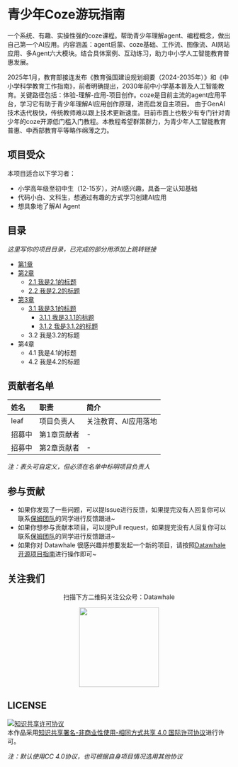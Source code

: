 # 青少年Coze游玩指南

一个系统、有趣、实操性强的coze课程。帮助青少年理解agent、编程概念，做出自己第一个AI应用。内容涵盖：agent启蒙、coze基础、工作流、图像流、AI网站应用、多Agent六大模块。结合具体案例、互动练习，助力中小学人工智能教育普惠发展。

2025年1月，教育部接连发布《教育强国建设规划纲要（2024-2035年）》和《中小学科学教育工作指南》，前者明确提出，2030年前中小学基本普及人工智能教育。关键路径包括：体验-理解-应用-项目创作。coze是目前主流的agent应用平台，学习它有助于青少年理解AI应用创作原理，进而启发自主项目。
由于GenAI技术迭代极快，传统教师难以跟上技术更新速度。目前市面上也极少有专门针对青少年的coze开源低门槛入门教程。本教程希望群策群力，为青少年人工智能教育普惠、中西部教育平等略作绵薄之力。

## 项目受众

本项目适合以下学习者：

- 小学高年级至初中生（12-15岁），对AI感兴趣，具备一定认知基础
- 代码小白、文科生，想通过有趣的方式学习创建AI应用
- 想具象地了解AI Agent

## 目录
*这里写你的项目目录，已完成的部分用添加上跳转链接*
- [第1章](https://github.com/datawhalechina/repo-template/blob/main/docs/chapter1/chapter1.md)
- [第2章](https://github.com/datawhalechina/repo-template/blob/main/docs/chapter2)
  - [2.1 我是2.1的标题](https://github.com/datawhalechina/repo-template/blob/main/docs/chapter2/chapter2_1.md)
  - [2.2 我是2.2的标题](https://github.com/datawhalechina/repo-template/blob/main/docs/chapter2/chapter2_2.md)
- [第3章](https://github.com/datawhalechina/repo-template/blob/main/docs/chapter3)
  - [3.1 我是3.1的标题](https://github.com/datawhalechina/repo-template/blob/main/docs/chapter3/chapter3_1)
    - [3.1.1 我是3.1.1的标题](https://github.com/datawhalechina/repo-template/blob/main/docs/chapter3/chapter3_1/chapter3_1_1.md)
    - [3.1.2 我是3.1.2的标题](https://github.com/datawhalechina/repo-template/blob/main/docs/chapter3/chapter3_1/chapter3_1_2.md)
  - 3.2 我是3.2的标题
- 第4章
  - 4.1 我是4.1的标题
  - 4.2 我是4.2的标题

## 贡献者名单

| 姓名 | 职责 | 简介 |
| :----| :---- | :---- |
| leaf | 项目负责人 | 关注教育、AI应用落地 |
| 招募中 | 第1章贡献者 | - |
| 招募中 | 第2章贡献者 | - |

*注：表头可自定义，但必须在名单中标明项目负责人*

## 参与贡献

- 如果你发现了一些问题，可以提Issue进行反馈，如果提完没有人回复你可以联系[保姆团队](https://github.com/datawhalechina/DOPMC/blob/main/OP.md)的同学进行反馈跟进~
- 如果你想参与贡献本项目，可以提Pull request，如果提完没有人回复你可以联系[保姆团队](https://github.com/datawhalechina/DOPMC/blob/main/OP.md)的同学进行反馈跟进~
- 如果你对 Datawhale 很感兴趣并想要发起一个新的项目，请按照[Datawhale开源项目指南](https://github.com/datawhalechina/DOPMC/blob/main/GUIDE.md)进行操作即可~

## 关注我们

<div align=center>
<p>扫描下方二维码关注公众号：Datawhale</p>
<img src="https://raw.githubusercontent.com/datawhalechina/pumpkin-book/master/res/qrcode.jpeg" width = "180" height = "180">
</div>

## LICENSE

<a rel="license" href="http://creativecommons.org/licenses/by-nc-sa/4.0/"><img alt="知识共享许可协议" style="border-width:0" src="https://img.shields.io/badge/license-CC%20BY--NC--SA%204.0-lightgrey" /></a><br />本作品采用<a rel="license" href="http://creativecommons.org/licenses/by-nc-sa/4.0/">知识共享署名-非商业性使用-相同方式共享 4.0 国际许可协议</a>进行许可。

*注：默认使用CC 4.0协议，也可根据自身项目情况选用其他协议*
